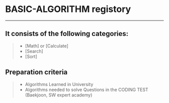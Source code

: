 # BASIC-ALGORITHM registory

<hr/>

## It consists of the following categories:

> - [Math] or [Calculate]
> - [Search]
> - [Sort]

## Preparation criteria

> - Algorithms Learned in University
> - Algorithms needed to solve Questions in the CODING TEST (Baekjoon, SW expert academy)
